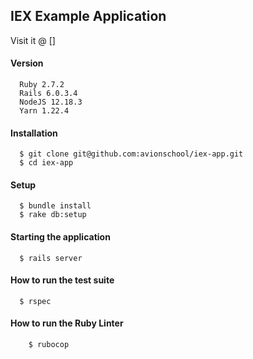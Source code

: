 ## IEX Example Application

Visit it @ []

#### Version

```
  Ruby 2.7.2
  Rails 6.0.3.4
  NodeJS 12.18.3
  Yarn 1.22.4
```

#### Installation

```
  $ git clone git@github.com:avionschool/iex-app.git
  $ cd iex-app
```

#### Setup

```
  $ bundle install
  $ rake db:setup
```

#### Starting the application

```
  $ rails server
```

#### How to run the test suite

```
  $ rspec
```

#### How to run the Ruby Linter

```
	$ rubocop
```
